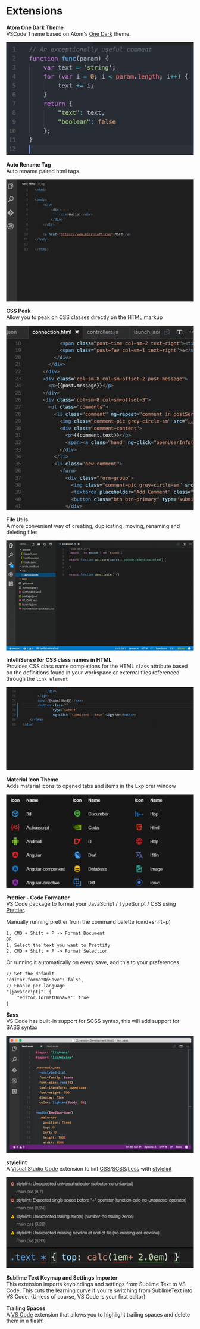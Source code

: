 # Extensions

**Atom One Dark Theme**  
VSCode Theme based on Atom's [One Dark](https://github.com/atom/one-dark-syntax) theme.

![](../../../.gitbook/assets/preview-1.png)

**Auto Rename Tag**  
Auto rename paired html tags

![](../../../.gitbook/assets/usage.gif)

**CSS Peak**  
Allow you to peak on CSS classes directly on the HTML markup

![](../../../.gitbook/assets/working.gif)

**File Utils**  
A more convenient way of creating, duplicating, moving, renaming and deleting files

![](../../../.gitbook/assets/demo.gif)

**IntelliSense for CSS class names in HTML**  
Provides CSS class name completions for the HTML `class` attribute based on the definitions found in your workspace or external files referenced through the `link element`

![](../../../.gitbook/assets/68747470733a2f2f692e696d6775722e636f6d2f3563724d66546a2e676966.gif)

**Material Icon Theme**  
Adds material icons to opened tabs and items in the Explorer window

![](../../../.gitbook/assets/screen-shot-2019-09-18-at-1.19.45-am.png)

**Prettier - Code Formatter**  
VS Code package to format your JavaScript / TypeScript / CSS using [Prettier](https://github.com/prettier/prettier).

Manually running prettier from the command palette \(cmd+shift+p\)

```text
1. CMD + Shift + P -> Format Document
OR
1. Select the text you want to Prettify
2. CMD + Shift + P -> Format Selection
```

Or running it automatically on every save, add this to your preferences

```text
// Set the default
"editor.formatOnSave": false,
// Enable per-language
"[javascript]": {
    "editor.formatOnSave": true
}
```

**Sass**  
VS Code has built-in support for SCSS syntax, this will add support for SASS syntax

![](../../../.gitbook/assets/screen-shot-2019-09-18-at-1.25.09-am.png)

**stylelint**  
A [Visual Studio Code](https://code.visualstudio.com/) extension to lint [CSS](https://www.w3.org/Style/CSS/)/[SCSS](https://sass-lang.com/documentation/file.SASS_REFERENCE.html#syntax)/[Less](http://lesscss.org/) with [stylelint](https://stylelint.io/)

![](../../../.gitbook/assets/screenshot.png)

**Sublime Text Keymap and Settings Importer**  
This extension imports keybindings and settings from Sublime Text to VS Code. This cuts the learning curve if you're switching from SublimeText into VS Code. \(Unless of course, VS Code is your first editor\)

**Trailing Spaces**  
A [VS Code](https://code.visualstudio.com/) extension that allows you to highlight trailing spaces and delete them in a flash!

